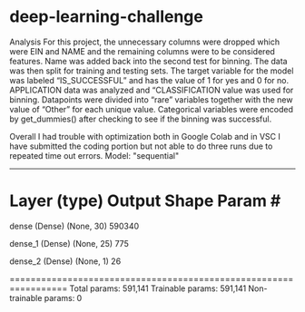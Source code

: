 # deep-learning-challenge

Analysis
For this project, the unnecessary columns were dropped which were EIN and
NAME and the remaining columns were to be considered features. Name was added
back into the second test for binning. The data was then split for training and testing
sets. The target variable for the model was labeled “IS_SUCCESSFUL” and has the value of 1
for yes and 0 for no. APPLICATION data was analyzed and “CLASSIFICATION value was used
for binning. Datapoints were divided into “rare” variables together with the new
value of “Other” for each unique value. Categorical variables were encoded by get_dummies()
after checking to see if the binning was successful.

Overall I had trouble with optimization both in Google Colab and in VSC
I have submitted the coding portion but not able to do three runs due to repeated time out errors.
Model: "sequential"
_________________________________________________________________
 Layer (type)                Output Shape              Param #   
=================================================================
 dense (Dense)               (None, 30)                590340    
                                                                 
 dense_1 (Dense)             (None, 25)                775       
                                                                 
 dense_2 (Dense)             (None, 1)                 26        
                                                                 
=================================================================
Total params: 591,141
Trainable params: 591,141
Non-trainable params: 0
